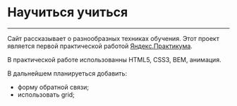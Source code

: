 # Научиться учиться
_________________________________

Сайт рассказывает о разнообразных техниках обучения. Этот проект является первой практической работой [Яндекс.Практикума](https://praktikum.yandex.ru/).

В практической работе использованны HTML5, CSS3, BEM, анимация.

В дальнейшем планируеться добавить:
* форму обратной связи;
* использовать grid;
